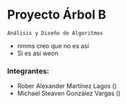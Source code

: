 # Proyecto Árbol B
``` Análisis y Diseño de Algoritmos ```

* nmms creo que no es así
* Si es así weon

### Integrantes:
* Rober Alexander Martínez Lagos ()
* Michael Steaven González Vargas ()
